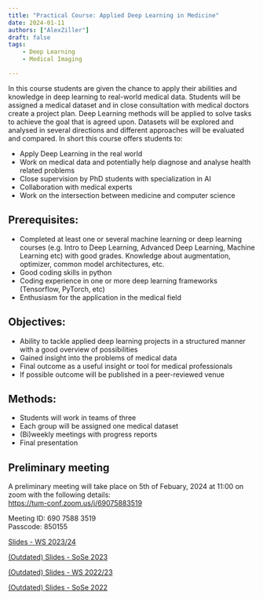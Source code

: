 ```yaml
---
title: "Practical Course: Applied Deep Learning in Medicine"
date: 2024-01-11
authors: ["AlexZiller"]
draft: false
tags:
    - Deep Learning
    - Medical Imaging

---
```

In this course students are given the chance to apply their abilities and knowledge in deep learning to real-world medical data. Students will be assigned a medical dataset and in close consultation with medical doctors create a project plan. Deep Learning methods will be applied to solve tasks to achieve the goal that is agreed upon. Datasets will be explored and analysed in several directions and different approaches will be evaluated and compared.
In short this course offers students to:
 - Apply Deep Learning in the real world
 - Work on medical data and potentially help diagnose and analyse health related problems
 - Close supervision by PhD students with specialization in AI
 - Collaboration with medical experts
 - Work on the intersection between medicine and computer science
## Prerequisites:
 - Completed at least one or several machine learning or deep learning courses (e.g. Intro to Deep Learning, Advanced Deep Learning, Machine Learning etc) with good grades. Knowledge about augmentation, optimizer, common model architectures, etc.
 - Good coding skills in python
 - Coding experience in one or more deep learning frameworks (Tensorflow, PyTorch, etc)
 - Enthusiasm for the application in the medical field
## Objectives:
 - Ability to tackle applied deep learning projects in a structured manner with a good overview of possibilities
 - Gained insight into the problems of medical data
 - Final outcome as a useful insight or tool for medical professionals
 - If possible outcome will be published in a peer-reviewed venue

 ## Methods:
 - Students will work in teams of three
 - Each group will be assigned one medical dataset
 - (Bi)weekly meetings with progress reports
 - Final presentation

## Preliminary meeting
A preliminary meeting will take place on 5th of Febuary, 2024 at 11:00 on zoom with the following details: \
https://tum-conf.zoom.us/j/69075883519 

Meeting ID: 690 7588 3519 \
Passcode: 850155 

[Slides - WS 2023/24](PracticalPreMeetingWiSe2324.pdf)

[(Outdated) Slides - SoSe 2023](PracticalPreMeetingSoSe23.pdf)

[(Outdated) Slides - WS 2022/23](PracticalPreMeetingWS22.pdf)

[(Outdated) Slides - SoSe 2022](PracticalPreMeeting.pdf)

